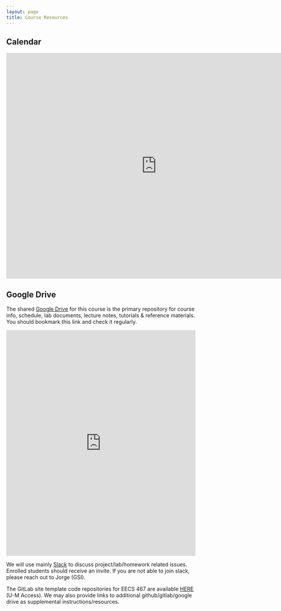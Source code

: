 ```yaml
---
layout: page
title: Course Resources
---
```


## Calendar
<iframe src="https://calendar.google.com/calendar/embed?src=um-eecs467%40umich.edu&ctz=America%2FNew_York" style="border: 0" width="800" height="600" frameborder="0" scrolling="no"></iframe>

## Google Drive

The shared [Google Drive](https://drive.google.com/drive/folders/1pTWW8ZfPWWsQJHCTcGMAPktbk0WN85Yf?usp=drive_link) for this course is the primary repository for course info, schedule, lab documents, lecture notes, tutorials & reference materials.  You should bookmark this link and check it regularly.
<iframe src="https://drive.google.com/embeddedfolderview?id=1pTWW8ZfPWWsQJHCTcGMAPktbk0WN85Yf#grid" style="width:100%; height:600px; border:0;"></iframe>

We will use mainly [Slack](um-engin-467arf23.slack.com) to discuss project/lab/homework related issues. Enrolled students should receive an invite. If you are not able to join slack, please reach out to Jorge (GSI).

The GitLab site template code repositories for EECS 467 are available [HERE](https://gitlab.eecs.umich.edu/eecs467-fa23/) (U-M Access). We may also provide links to additional github/gitlab/google drive as supplemental instructions/resources.
